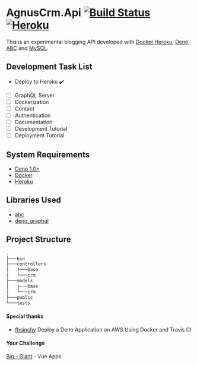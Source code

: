 # AgnusCrm.Api [![Build Status](https://travis-ci.org/Aguns/AgnusCrm.Api.svg?branch=master)](https://travis-ci.org/Aguns/AgnusCrm.Api) [![Heroku](https://heroku-badge.herokuapp.com/?app=agnusapi)](https://agnusapi.herokuapp.com)

This is an experimental blogging API developed with [Docker](https://www.docker.com/get-started),[Heroku](https://devcenter.heroku.com/), [Deno](https://deno.land/), [ABC](https://github.com/zhmushan/abc/blob/master/README.md) and [MySQL](https://www.mysql.com/).


## Development Task List

- Deploy to Heroku :heavy_check_mark:
- [ ] GraphQL Server 
- [ ] Dockerization 
- [ ] Contact 
- [ ] Authentication 
- [ ] Documentation 
- [ ] Development Tutorial 
- [ ] Deployment Tutorial 

## System Requirements

- [Deno 1.0+](https://deno.land/)
- [Docker](https://www.docker.com/get-started)
- [Heroku](http://heroku.com)

## Libraries Used

- [abc](https://deno.land/x/abc)
- [deno_graphql](https://deno.land/x/deno_graphql)

## Project Structure

```bash
.
├───bin
├───controllers
│   ├───base
│   └───crm
├───models
│   ├───base
│   └───crm
├───public
└───tests
```

#### Special thanks
- [fhsinchy](https://github.com/fhsinchy/deno-blog) Deploy a Deno Application on AWS Using Docker and Travis CI

#### Your Challenge
[Big - Giant](https://dev.to/subs/big-giant-vue-apps-5048) - Vue Apps
